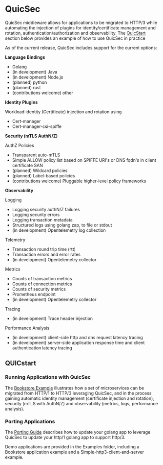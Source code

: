 # QuicSec

QuicSec middleware allows for applications to be migrated to HTTP/3 while automating the injection of plugins for identity/certificate management and rotation, authentication/authorization and observability.
The [QuicStart](#quicstart) section below provides an example of how to use QuicSec in practice

As of the current release, QuicSec includes support for the current options:

**Language Bindings**

* Golang
* (in development) Java
* (in development) Node.js
* (planned) python
* (planned) rust
* (contributions welcome) other

**Identity Plugins** 

Workload identity (Certificate) injection and rotation using
* Cert-manager
* Cert-manager-csi-spiffe


**Security (mTLS AuthN/Z)**

AuthZ Policies
* Transparent auto-mTLS
* Simple ALLOW policy list based on SPIFFE URI's or DNS fqdn's in client certificate SAN
* (planned) Wildcard policies
* (planned) Label-based policies
* (contributions welcome) Pluggable higher-level policy frameworks

**Observability**

Logging
* Logging security authN/Z failures
* Logging security errors
* Logging transaction metadata
* Structured logs using golang zap, to file or stdout
* (in development) Opentelemetry log collection

Telemetry
* Transaction round trip time (rtt)
* Transaction errors and error rates
* (in development) Opentelemetry collector


Metrics
* Counts of transaction metrics
* Counts of connection metrics
* Counts of security metrics
* Prometheus endpoint
* (in development) Opentelemetry collector

Tracing
* (in development) Trace header injection


Performance Analysis
* (in development) client-side http and dns request latency tracing
* (in development) server-side application response time and client authentication latency tracing

## QUICstart

### Running Applications with QuicSec

The [Bookstore Example](examples/bookstore/README.md) illustrates how a set of microservices can be migrated from HTTP/1 to HTTP/3 leveraging QuicSec, and in the process gaining automatic identity management (certificate injection and rotation), security (mTLS with AuthN/Z) and observability (metrics, logs, performance analysis).

### Porting Applications

The [Porting Guide](PORTING_GUIDE.md) describes how to update your golang app to leverage QuicSec to update your http/1 golang app to support http/3.

Demo applications are provided in the Examples folder, including a Bookstore application example and a Simple-http3-client-and-server example.


